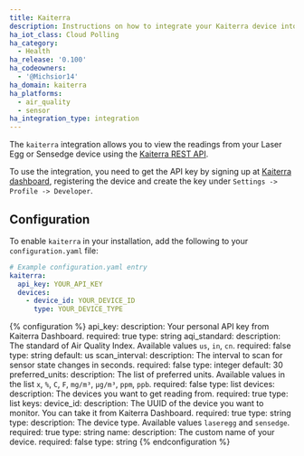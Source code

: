 ```yaml
---
title: Kaiterra
description: Instructions on how to integrate your Kaiterra device into Home Assistant.
ha_iot_class: Cloud Polling
ha_category:
  - Health
ha_release: '0.100'
ha_codeowners:
  - '@Michsior14'
ha_domain: kaiterra
ha_platforms:
  - air_quality
  - sensor
ha_integration_type: integration
---
```


The `kaiterra` integration allows you to view the readings from your Laser Egg or Sensedge device using the [Kaiterra REST API](https://dev.kaiterra.com/).

To use the integration, you need to get the API key by signing up at [Kaiterra dashboard](https://dashboard.kaiterra.cn/), registering the device and create the key under `Settings -> Profile -> Developer`.

## Configuration

To enable `kaiterra` in your installation, add the following to your `configuration.yaml` file:

```yaml
# Example configuration.yaml entry
kaiterra:
  api_key: YOUR_API_KEY
  devices:
    - device_id: YOUR_DEVICE_ID
      type: YOUR_DEVICE_TYPE
```

{% configuration %}
api_key:
  description: Your personal API key from Kaiterra Dashboard.
  required: true
  type: string
aqi_standard:
  description: The standard of Air Quality Index. Available values `us`, `in`, `cn`.
  required: false
  type: string
  default: us
scan_interval:
  description: The interval to scan for sensor state changes in seconds.
  required: false
  type: integer
  default: 30
preferred_units:
  description: The list of preferred units. Available values in the list `x`, `%`, `C`, `F`, `mg/m³`, `µg/m³`, `ppm`, `ppb`.
  required: false
  type: list
devices:
  description: The devices you want to get reading from.
  required: true
  type: list
  keys:
    device_id:
      description: The UUID of the device you want to monitor. You can take it from Kaiterra Dashboard.
      required: true
      type: string
    type:
      description: The device type. Available values `laseregg` and `sensedge`.
      required: true
      type: string
    name:
      description: The custom name of your device.
      required: false
      type: string
{% endconfiguration %}
